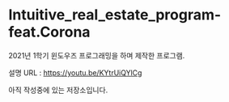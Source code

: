 # Intuitive_real_estate_program-feat.Corona
2021년 1학기 윈도우즈 프로그래밍을 하며 제작한 프로그램.

설명 URL : https://youtu.be/KYtrUiQYlCg

아직 작성중에 있는 저장소입니다.
